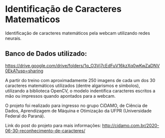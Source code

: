 # Identificação de Caracteres Matematicos
Identificação de caracteres matemáticos pela webcam utilizando redes neurais.

## Banco de Dados utilizado: 
  https://drive.google.com/drive/folders/1q_O3Vj7cEdFuV16kzXq0wKwZaDNV0EkA?usp=sharing

A partir do treino com aproximadamente 250 imagens de cada um dos 30 caracteres matemáticos utilizados (dentre algarismos e símbolos), utilizando a biblioteca OpenCV, o modelo indentifica caracteres escritos a mão ou impressos quando apontados para a webcam.

O projeto foi realizado para ingresso no grupo CiDAMO, de Ciência de Dados, Aprendizagem de Máquina e Otimização da UFPR (Universidade Federal do Paraná).

Link do post do projeto para mais informações:
http://cidamo.com.br/2020-06-30-reconhecimento-de-caracteres/

